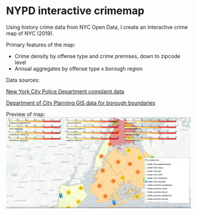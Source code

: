 # NYPD interactive crimemap

Using history crime data from NYC Open Data, I create an interactive crime map of NYC (2019). 

Primary features of the map:
- Crime density by offense type and crime premises, down to zipcode level
- Annual aggregates by offense type x borough region


Data sources:

[New York City Police Department complaint data](https://data.cityofnewyork.us/Public-Safety/NYPD-Complaint-Data-Historic/qgea-i56i)

[Department of City Planning GIS data for borough boundaries](https://data.cityofnewyork.us/City-Government/Borough-Boundaries/tqmj-j8zm)


Preview of map:
![](/crimemap.png)
